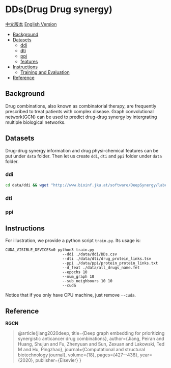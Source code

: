 # DDs(Drug Drug synergy)

[中文版本](./README_cn.md) [English Version](./README.md)

* [Background](#background)
* [Datasets](#datasets)
    * [ddi](#ddi)
    * [dti](#dti)
    * [ppi](#ppi)
    * [features](#features)
* [Instructions](#instructions)
    * [Training and Evaluation](#train-and-evaluation)
* [Reference](#reference)

## Background

Drug combinations, also known as combinatorial therapy, are frequently prescribed to treat patients with complex disease. Graph convolutional network(GCN) can be used to predict drug-drug synergy by intergrating multiple biological networks.

## Datasets
Drug-drug synergy information and drug physi-chemical features can be put under `data` folder. Then let us create `ddi`, `dti` and `ppi` folder under `data` folder.
### ddi

```sh
cd data/ddi && wget "http://www.bioinf.jku.at/software/DeepSynergy/labels.csv"
```

### dti

### ppi 


## Instructions
For illustration, we provide a python script `train.py`.
Its usage is:
```
CUDA_VISIBLE_DEVICES=0 python3 train.py 
                         --ddi ./data/ddi/DDs.csv
                         --dti ./data/dti/drug_protein_links.tsv
                         --ppi ./data/ppi/protein_protein_links.txt
                         --d_feat ./data/all_drugs_name.fet
                         --epochs 10
                         --num_graph 10
                         --sub_neighbours 10 10
                         --cuda   
```
Notice that if you only have CPU machine, just remove `--cuda`. 

## Reference
**RGCN**
> @article{jiang2020deep,
  title={Deep graph embedding for prioritizing synergistic anticancer drug combinations},
  author={Jiang, Peiran and Huang, Shujun and Fu, Zhenyuan and Sun, Zexuan and Lakowski, Ted M and Hu, Pingzhao},
  journal={Computational and structural biotechnology journal},
  volume={18},
  pages={427--438},
  year={2020},
  publisher={Elsevier}
}